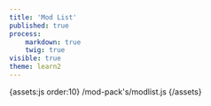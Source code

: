 ```yaml
---
title: 'Mod List'
published: true
process:
    markdown: true
    twig: true
visible: true
theme: learn2
---
```


{assets:js order:10}
/mod-pack's/modlist.js
{/assets}

<article id="modlist" data-pack-name="Beyond Reality: Farscapes" data-pack-version="devBuild1.11"></article>
